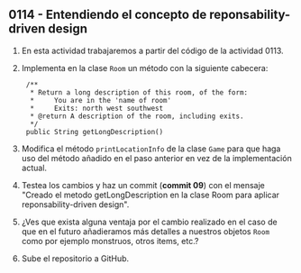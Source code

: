 ## 0114 - Entendiendo el concepto de reponsability-driven design

1. En esta actividad trabajaremos a partir del código de la actividad 0113.

2. Implementa en la clase `Room` un método con la siguiente cabecera:

        /**
         * Return a long description of this room, of the form:
         *     You are in the 'name of room'
         *     Exits: north west southwest
         * @return A description of the room, including exits.
         */
        public String getLongDescription()

3. Modifica el método `printLocationInfo` de la clase `Game` para que haga uso  del método añadido en el paso anterior en vez de la implementación actual.

4. Testea los cambios y haz un commit (**commit 09**) con el mensaje "Creado el metodo getLongDescription en la clase Room para aplicar reponsability-driven design".

5. ¿Ves que exista alguna ventaja por el cambio realizado en el caso de que en el futuro añadieramos más detalles a nuestros objetos `Room` como por ejemplo monstruos, otros items, etc.?

6. Sube el repositorio a GitHub.
